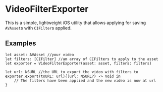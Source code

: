 # VideoFilterExporter

This is a simple, lightweight iOS utility that allows applying for saving `AVAsset`s with `CIFilter`s applied.

## Examples

    let asset: AVAsset //your video
    let filters: [CIFilter] //an array of CIFilters to apply to the asset
    let exporter = VideoFilterExporter(asset: asset, filters: filters)
    
    let url: NSURL //the URL to export the video with filters to
    exporter.export(toURL: url){(url: NSURL?) -> Void in
        // The filters have been applied and the new video is now at url
    }
    
